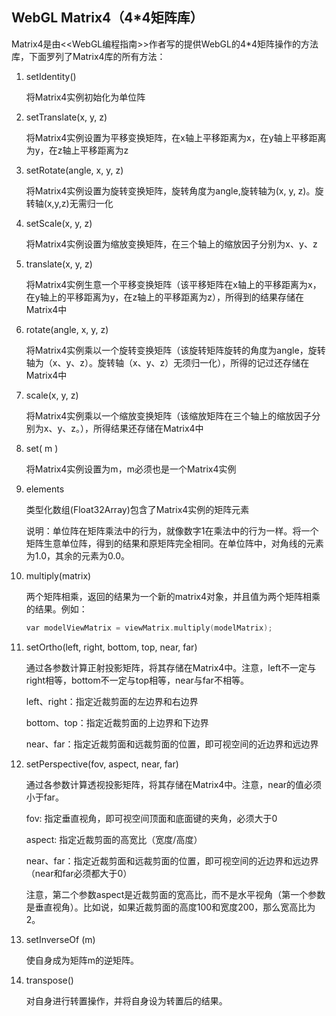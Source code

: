 ## WebGL Matrix4（4*4矩阵库）

Matrix4是由<<WebGL编程指南>>作者写的提供WebGL的4*4矩阵操作的方法库，下面罗列了Matrix4库的所有方法：

1. setIdentity()

   将Matrix4实例初始化为单位阵

   

2. setTranslate(x, y, z)

   将Matrix4实例设置为平移变换矩阵，在x轴上平移距离为x，在y轴上平移距离为y，在z轴上平移距离为z

   

3. setRotate(angle, x, y, z)

   将Matrix4实例设置为旋转变换矩阵，旋转角度为angle,旋转轴为(x, y, z)。旋转轴(x,y,z)无需归一化

   

4. setScale(x, y, z)

   将Matrix4实例设置为缩放变换矩阵，在三个轴上的缩放因子分别为x、y、z

   

5. translate(x, y, z)

   将Matrix4实例生意一个平移变换矩阵（该平移矩阵在x轴上的平移距离为x，在y轴上的平移距离为y，在z轴上的平移距离为z），所得到的结果存储在Matrix4中

   

6. rotate(angle, x, y, z)

   将Matrix4实例乘以一个旋转变换矩阵（该旋转矩阵旋转的角度为angle，旋转轴为（x、y、z）。旋转轴（x、y、z）无须归一化），所得的记过还存储在Matrix4中

   

7. scale(x, y, z)

   将Matrix4实例乘以一个缩放变换矩阵（该缩放矩阵在三个轴上的缩放因子分别为x、y、z。），所得结果还存储在Matrix4中

   

8. set( m )

   将Matrix4实例设置为m，m必须也是一个Matrix4实例

   

9. elements

   类型化数组(Float32Array)包含了Matrix4实例的矩阵元素

   说明：单位阵在矩阵乘法中的行为，就像数字1在乘法中的行为一样。将一个矩阵生意单位阵，得到的结果和原矩阵完全相同。在单位阵中，对角线的元素为1.0，其余的元素为0.0。

   

10. multiply(matrix)

    两个矩阵相乘，返回的结果为一个新的matrix4对象，并且值为两个矩阵相乘的结果。例如：

    ```c
    var modelViewMatrix = viewMatrix.multiply(modelMatrix);
    ```

    

11. setOrtho(left, right, bottom, top, near, far)

    通过各参数计算正射投影矩阵，将其存储在Matrix4中。注意，left不一定与right相等，bottom不一定与top相等，near与far不相等。

    left、right：指定近裁剪面的左边界和右边界

    bottom、top：指定近裁剪面的上边界和下边界

    near、far：指定近裁剪面和远裁剪面的位置，即可视空间的近边界和远边界

    

12. setPerspective(fov, aspect, near, far)

    通过各参数计算透视投影矩阵，将其存储在Matrix4中。注意，near的值必须小于far。

    fov: 指定垂直视角，即可视空间顶面和底面键的夹角，必须大于0

    aspect: 指定近裁剪面的高宽比（宽度/高度）

    near、far：指定近裁剪面和远裁剪面的位置，即可视空间的近边界和远边界（near和far必须都大于0）

    注意，第二个参数aspect是近裁剪面的宽高比，而不是水平视角（第一个参数是垂直视角）。比如说，如果近裁剪面的高度100和宽度200，那么宽高比为2。

    

13. setInverseOf (m)

    使自身成为矩阵m的逆矩阵。

    

14. transpose()

    对自身进行转置操作，并将自身设为转置后的结果。